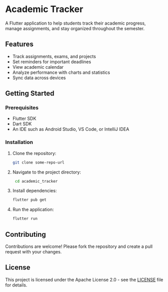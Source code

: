 # Academic Tracker

A Flutter application to help students track their academic progress, manage assignments, and stay organized throughout the semester.
## Features
- Track assignments, exams, and projects
- Set reminders for important deadlines
- View academic calendar
- Analyze performance with charts and statistics
- Sync data across devices

## Getting Started
### Prerequisites
- Flutter SDK
- Dart SDK
- An IDE such as Android Studio, VS Code, or IntelliJ IDEA
### Installation
1. Clone the repository:
   ```bash
   git clone some-repo-url
   ```
2. Navigate to the project directory:
   ```bash
    cd academic_tracker
    ```
3. Install dependencies:

    ```bash
    flutter pub get
    ```
4. Run the application:

    ```bash
    flutter run
    ```
## Contributing
Contributions are welcome! Please fork the repository and create a pull request with your changes.
## License
This project is licensed under the Apache License 2.0 - see the [LICENSE](LICENSE) file for details.
